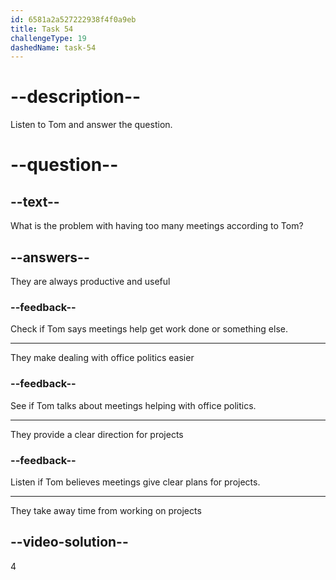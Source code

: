 ```yaml
---
id: 6581a2a527222938f4f0a9eb
title: Task 54
challengeType: 19
dashedName: task-54
---
```


<!--
AUDIO REFERENCE:
Tom: You're right, Alice. Dealing with office politics is never fun. Another thing that gets to me is having too many meetings. Sometimes, it feels like we're meeting for no reason, and it's hard to find time to actually work on projects.
-->

# --description--

Listen to Tom and answer the question.

# --question--

## --text--

What is the problem with having too many meetings according to Tom?

## --answers--

They are always productive and useful

### --feedback--

Check if Tom says meetings help get work done or something else.

---

They make dealing with office politics easier

### --feedback--

See if Tom talks about meetings helping with office politics.

---

They provide a clear direction for projects

### --feedback--

Listen if Tom believes meetings give clear plans for projects.

---

They take away time from working on projects

## --video-solution--

4
